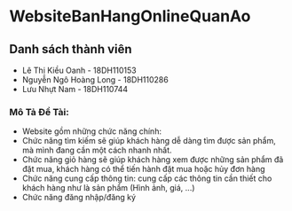 # WebsiteBanHangOnlineQuanAo
## Danh sách thành viên
   + Lê Thị Kiều Oanh - 18DH110153
   + Nguyễn Ngô Hoàng Long - 18DH110286
   + Lưu Nhựt Nam - 18DH110744
### Mô Tả Đề Tài: 
  + Website gồm những chức năng chính: 
     <li> Chức năng tìm kiếm sẽ giúp khách hàng dễ dàng tìm được sản phẩm, mà mình đang cần một cách nhanh nhất.
     <li> Chức năng giỏ hàng sẽ giúp khách hàng xem được những sản phẩm đã đặt mua, khách hàng có thể tiến hành đặt mua hoặc hủy đơn hàng
     <li> Chức năng cung cấp thông tin: cung cấp các thông tin cần thiết cho khách hàng như là sản phẩm (Hình ảnh, giá, ...)
     <li> Chức năng đăng nhập/đăng ký
